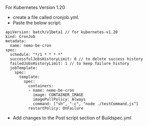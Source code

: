 For Kubernetes Version 1.20

- create a file called cronjob.yml.
- Paste the below script:
```
apiVersion: batch/v1beta1 // for kubernetes-v1.20
kind: CronJob
metadata:
  name: nemo-be-cron
spec:
  schedule: "*/1 * * * *"
  successfulJobsHistoryLimit: 0 // to delete success history
  failedJobsHistoryLimit: 1 // to keep failure history
  jobTemplate:
    spec:
      template:
        spec:
          containers:
          - name: nemo-be-cron
            image: CONTAINER_IMAGE
            imagePullPolicy: Always
            command: ["sh", "-c", "node ./testCommand.js"]
          restartPolicy: OnFailure
```

- Add changes to the Post script section of Buildspec.yml